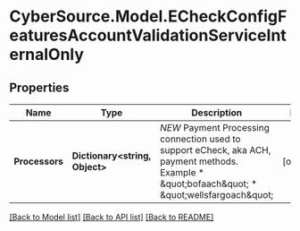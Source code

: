 # CyberSource.Model.ECheckConfigFeaturesAccountValidationServiceInternalOnly
## Properties

Name | Type | Description | Notes
------------ | ------------- | ------------- | -------------
**Processors** | **Dictionary&lt;string, Object&gt;** | *NEW* Payment Processing connection used to support eCheck, aka ACH, payment methods. Example * \&quot;bofaach\&quot; * \&quot;wellsfargoach\&quot;  | [optional] 

[[Back to Model list]](../README.md#documentation-for-models) [[Back to API list]](../README.md#documentation-for-api-endpoints) [[Back to README]](../README.md)


